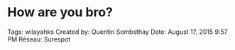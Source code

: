 # How are you bro?

Tags: wilayahks
Created by: Quentin Sombsthay
Date: August 17, 2015 9:57 PM
Réseau: Surespot